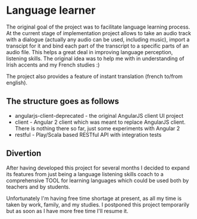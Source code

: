 # Language learner

The original goal of the project was to facilitate language learning process. At the current stage of implementation project allows
to take an audio track with a dialogue (actually any audio can be used, including music), import a transcipt for it
and bind each part of the transcript to a specific parts of an audio file. This helps a great deal in improving language
perception, listening skills. The original idea was to help me with in understanding of Irish accents and my French studies :)

The project also provides a feature of instant translation (french to/from english).

## The structure goes as follows

- angularjs-client-deprecated - the original AngularJS client UI project
- client - Angular 2 client which was meant to replace AngularJS client. There is nothing there so far, just some experiments with Angular 2 
- restful - Play/Scala based RESTful API with integration tests

## Divertion
After having developed this project for several months I decided to expand its features from just being a language listening
skills coach to a comprehensive TOOL for learning languages which could be used both by teachers and by students.

Unfortunately I'm having free time shortage at present, as all my time is taken by work, family, and my studies. I postponed this 
project temporarily but as soon as I have more free time I'll resume it.
